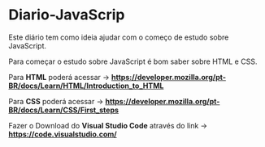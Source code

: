# Diario-JavaScrip
Este diário tem como ideia ajudar com o começo de estudo sobre JavaScript.

Para começar o estudo sobre JavaScript é bom saber sobre HTML e CSS.

Para **HTML** poderá acessar -> **https://developer.mozilla.org/pt-BR/docs/Learn/HTML/Introduction_to_HTML**

Para **CSS** poderá acessar  -> **https://developer.mozilla.org/pt-BR/docs/Learn/CSS/First_steps**

Fazer o Download do **Visual Studio Code** 
através do link -> **https://code.visualstudio.com/**

